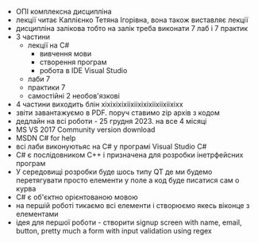 - ОПІ комплексна дисципліна
- лекції читає Каплієнко Тетяна Ігорівна, вона також виставляє лекції
- дисципліна залікова тобто на залік треба виконати 7 лаб і 7 практик
- 3 частини
	- лекції на С#
		- вивчення мови
		- створення програм
		- робота в IDE Visual Studio
	- лаби 7
	- практики 7
	- самостійні 2 необов'язкові
- 4 частини виходить блін хіхіхіхіхііхііхіхіхііхііхііхіхх
- звіти завантажуємо в PDF. поруч ставимо zip архів з кодом
- дедлайн на всі роботи - 25 грудня 2023. на все 4 місяці
- MS VS 2017 Community version download
- MSDN C# for help
- всі лаби виконуютьяс на C# у програмі Visual Studio C#
- С# є послідовником С++ і призначена для розробки інетрфейсних програм
- У середовищі розробки буде шось типу QT де ми будемо перетягувати просто елементи у поле а код буде писатися сам о курва
- C# є об'єктно орієнтованою мовою
- на першій роботі тикаємо всі елементи і створюємо якесь віконце з елементами
- ідея для першої роботи - створити signup screen with name, email, button, pretty much a form with input validation using regex